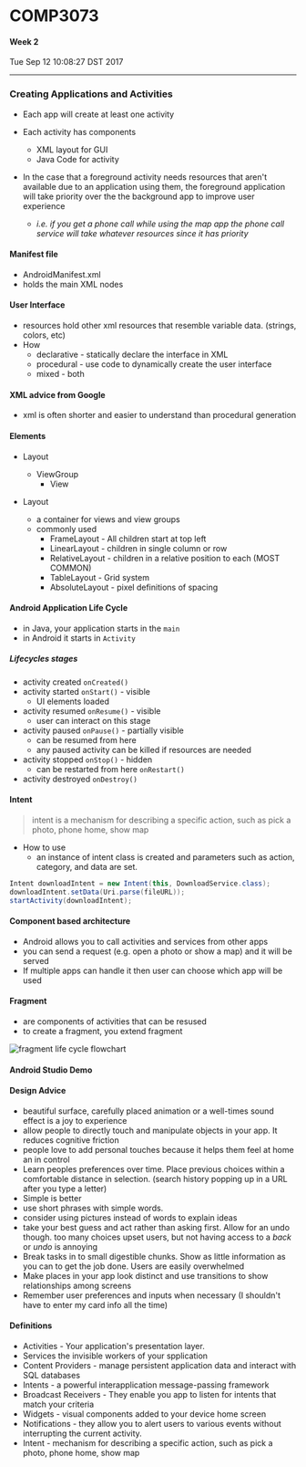 # COMP3073
#### Week 2
Tue Sep 12 10:08:27 DST 2017

___

### Creating Applications and Activities
- Each app will create at least one activity
- Each activity has components
  - XML layout for GUI
  - Java Code for activity


- In the case that a foreground activity needs resources that aren't available due to an application using them, the foreground application will take priority over the the background app to improve user experience
  - _i.e. if you get a phone call while using the map app the phone call service will take whatever resources since it has priority_


#### Manifest file
- AndroidManifest.xml
- holds the main XML nodes

#### User Interface
- resources hold other xml resources that resemble variable data. (strings, colors, etc)
- How
  - declarative - statically declare the interface in XML
  - procedural - use code to dynamically create the user interface
  - mixed - both

#### XML advice from Google
- xml is often shorter and easier to understand than procedural generation

#### Elements 
- Layout
  - ViewGroup
    - View
  
- Layout
  - a container for views and view groups
  - commonly used
    - FrameLayout - All children start at top left
    - LinearLayout - children in single column or row
    - RelativeLayout - children in a relative position to each (MOST COMMON)
    - TableLayout - Grid system
    - AbsoluteLayout - pixel definitions of spacing

#### Android Application Life Cycle
- in Java, your application starts in the `main`
- in Android it starts in `Activity`

##### Lifecycles stages
- activity created `onCreated()`
- activity started `onStart()` - visible
  - UI elements loaded
- activity resumed `onResume()` - visible
  - user can interact on this stage
- activity paused `onPause()` - partially visible
  - can be resumed from here
  - any paused activity can be killed if resources are needed
- activity stopped `onStop()` - hidden
  - can be restarted from here `onRestart()`
- activity destroyed `onDestroy()`
 
#### Intent
> intent is a mechanism for describing a specific action, such as pick a photo, phone home, show map

- How to use
  - an instance of intent class is created and parameters such as action, category, and data are set.
 
``` Java
Intent downloadIntent = new Intent(this, DownloadService.class);
downloadIntent.setData(Uri.parse(fileURL));
startActivity(downloadIntent);
```

#### Component based architecture
- Android allows you to call activities and services from other apps
- you can send a request (e.g. open a photo or show a map) and it will be served
- If multiple apps can handle it then user can choose which app will be used

#### Fragment
- are components of activities that can be resused
- to create a fragment, you extend fragment

![fragment life cycle flowchart](../fragLC.png)

#### Android Studio Demo


#### Design Advice
- beautiful surface, carefully placed animation or a well-times sound effect is a joy to experience
- allow people to directly touch and manipulate objects in your app. It reduces cognitive friction
- people love to add personal touches because it helps them feel at home an in control
- Learn peoples preferences over time. Place previous choices within a comfortable distance in selection. (search history popping up in a URL after you type a letter)
- Simple is better
- use short phrases with simple words.
- consider using pictures instead of words to explain ideas
- take your best guess and act rather than asking first. Allow for an undo though. too many choices upset users, but not having access to a *back* or *undo* is annoying
- Break tasks in to small digestible chunks. Show as little information as you can to get the job done. Users are easily overwhelmed
- Make places in your app look distinct and use transitions to show relationships among screens
- Remember user preferences and inputs when necessary (I shouldn't have to enter my card info all the time)


#### Definitions
- Activities - Your application's presentation layer.
- Services the invisible workers of your spplication
- Content Providers - manage persistent application data and interact with SQL databases
- Intents - a powerful interapplication message-passing framework
- Broadcast Receivers - They enable you app to listen for intents that match your criteria
- Widgets - visual components added to your device home screen
- Notifications - they allow you to alert users to various events without interrupting the current activity.
- Intent - mechanism for describing a specific action, such as pick a photo, phone home, show map
